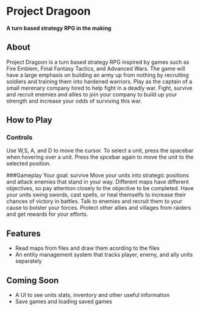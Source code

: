 # Project Dragoon
**A turn based strategy RPG in the making**

## About
Project Dragoon is a turn based strategy RPG inspired by games such as Fire Emblem, Final Fantasy Tactics, and Advanced Wars.  The game will have a large emphasis on building an army up from nothing by recruiting soldiers and training them into hardened warriors.  Play as the captain of a small merenary company hired to help fight in a deadly war.  Fight, survive and recruit enemies and allies to join your company to build up your strength and increase your odds of surviving this war.

## How to Play
### Controls
Use W,S, A, and D to move the cursor.  To select a unit, press the spacebar when hovering over a unit.  Press the spcebar again to move the unit to the selected position.

###Gameplay
Your goal: survive
Move your units into strategic positions and attack enemies that stand in your way.  Different maps have different objectives, so pay attention closely to the objective to be completed.  Have your units swing swords, cast spells, or heal themselfs to increase their chances of victory in battles.  Talk to enemies and recruit them to your cause to bolster your forces.  Protect other allies and villages from raiders and get rewards for your efforts.

## Features
- Read maps from files and draw them acording to the files
- An entity management system that tracks player, enemy, and ally units separately
## Coming Soon
- A UI to see units stats, inventory and other useful information
- Save games and loading saved games
